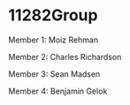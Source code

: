 # 11282Group

Member 1: Moiz Rehman

Member 2: Charles Richardson

Member 3: Sean Madsen

Member 4: Benjamin Gelok
